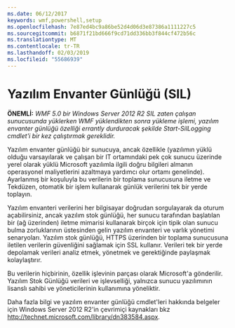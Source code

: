 ```yaml
---
ms.date: 06/12/2017
keywords: wmf,powershell,setup
ms.openlocfilehash: 7e87ed4bc9a86be52d4d06d3e87386a1111227c5
ms.sourcegitcommit: b6871f21bd666f9cd71dd336bb3f844cf472b56c
ms.translationtype: MT
ms.contentlocale: tr-TR
ms.lasthandoff: 02/03/2019
ms.locfileid: "55686939"
---
```

# <a name="software-inventory-logging-sil"></a>Yazılım Envanter Günlüğü (SIL)

**ÖNEMLİ:** *WMF 5.0 bir Windows Server 2012 R2 SIL zaten çalışan sunucusunda yüklerken WMF yüklendikten sonra yükleme işlemi, yazılım envanter günlüğü özelliği errantly durduracak şekilde Start-SilLogging cmdlet'i bir kez çalıştırmak gereklidir.*

Yazılım envanter günlüğü bir sunucuya, ancak özellikle (yazılımın yüklü olduğu varsayılarak ve çalışan bir IT ortamındaki pek çok sunucu üzerinde yerel olarak yüklü Microsoft yazılımla ilgili doğru bilgileri almanın operasyonel maliyetlerini azaltmaya yardımcı olur ortamı genelinde). Ayarlanmış bir koşuluyla bu verilerin bir toplama sunucusuna iletme ve Tekdüzen, otomatik bir işlem kullanarak günlük verilerini tek bir yerde toplayın.

Yazılım envanteri verilerini her bilgisayar doğrudan sorgulayarak da oturum açabilirsiniz, ancak yazılım stok günlüğü, her sunucu tarafından başlatılan bir (ağ üzerinden) iletme mimarisi kullanarak birçok için tipik olan sunucu bulma zorluklarının üstesinden gelin yazılım envanteri ve varlık yönetimi senaryoları. Yazılım stok günlüğü, HTTPS üzerinden bir toplama sunucusuna iletilen verilerin güvenliğini sağlamak için SSL kullanır. Verileri tek bir yerde depolamak verileri analiz etmek, yönetmek ve gerektiğinde paylaşmak kolaylaştırır.

Bu verilerin hiçbirinin, özellik işlevinin parçası olarak Microsoft'a gönderilir. Yazılım Stok Günlüğü verileri ve işlevselliği, yalnızca sunucu yazılımının lisanslı sahibi ve yöneticilerinin kullanımına yöneliktir.

Daha fazla bilgi ve yazılım envanter günlüğü cmdlet'leri hakkında belgeler için Windows Server 2012 R2'in çevrimiçi kaynakları bkz <http://technet.microsoft.com/library/dn383584.aspx>.
